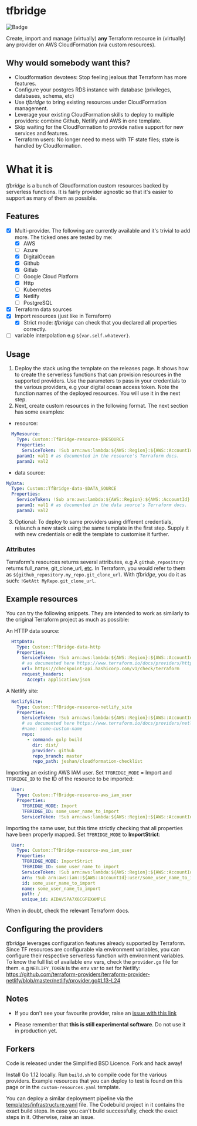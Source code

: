 # tfbridge

![Badge](https://codebuild.us-east-1.amazonaws.com/badges?uuid=eyJlbmNyeXB0ZWREYXRhIjoiRlNPU3hDRHFrT2oxZXpzeGVJd0xDRDBldE1JNWxkbTkzWFRNY0NSUWY2dFRzaC8wR3NmeWVoSERHQlVWL1djWS9ibUgyVmVGNXZrbEIvRm1OYkgzWldnPSIsIml2UGFyYW1ldGVyU3BlYyI6Im9mc2N4STBmaEF6MjBiRDQiLCJtYXRlcmlhbFNldFNlcmlhbCI6MX0%3D&branch=master)

Create, import and manage (virtually) **any** Terraform resource in (virtually) any provider on AWS CloudFormation (via custom resources).

## Why would somebody want this?
- Cloudformation devotees: Stop feeling jealous that Terraform has more features.
- Configure your postgres RDS instance with database (privileges, databases, schema, etc)
- Use *tfbridge* to bring existing resources under CloudFormation management.
- Leverage your existing CloudFormation skills to deploy to multiple providers: combine Github, Netlify and AWS in one template.
- Skip waiting for the CloudFormation to provide native support for new services and features.
- Terraform users: No longer need to mess with TF state files; state is handled by Cloudformation.

# What it is
*tfbridge* is a bunch of Cloudformation custom resources backed by serverless functions. It is fairly provider agnostic so that it's easier to support as many of them as possible.

## Features
- [x] Multi-provider. The following are currently available and it's trivial to add more. The ticked ones are tested by me:
  - [x] AWS
  - [ ] Azure
  - [x] DigitalOcean
  - [x] Github
  - [x] Gitlab
  - [ ] Google Cloud Platform
  - [x] Http
  - [ ] Kubernetes
  - [x] Netlify
  - [ ] PostgreSQL
- [x] Terraform data sources
- [x] Import resources (just like in Terraform)
  - [x] Strict mode: *tfbridge* can check that you declared all properties correctly.
- [ ] variable interpolation e.g `${var.self.whatever}`.

## Usage
1. Deploy the stack using the template on the releases page. It shows how to create the serverless functions that can provision resources in the supported providers. Use the parameters to pass in your credentials to the various providers, e.g your digital ocean access token. Note the function names of the deployed resources. You will use it in the next step.
2. Next, create custom resources in the following format. The next section has some examples:
  - resource:
  ```yaml
    MyResource:
      Type: Custom::TfBridge-resource-$RESOURCE
      Properties:
        ServiceToken: !Sub arn:aws:lambda:${AWS::Region}:${AWS::AccountId}:function:$STACK_NAME-$PROVIDER
      param1: val1 # as documented in the resource's Terraform docs.
      param2: val2
  ```
  - data source: 
  ```yaml
  MyData:
    Type: Custom::TfBridge-data-$DATA_SOURCE
    Properties:
      ServiceToken: !Sub arn:aws:lambda:${AWS::Region}:${AWS::AccountId}:function:$STACK_NAME-$DATA_SOURCE
      param1: val1 # as documented in the data source's Terraform docs.
      param2: val2
  ``` 
3. Optional: To deploy to same providers using different credentials, relaunch a new stack using the same template in the first step. Supply it with new credentials or edit the template to customise it further.

### Attributes
Terraform's resources returns several attributes, e.g A `github_repository` returns full_name, git_clone_url, [etc](https://www.terraform.io/docs/providers/github/r/repository.html#attributes-reference). In Terraform, you would refer to them as `${github_repository.my_repo.git_clone_url`. With *tfbridge*, you do it as such: `!GetAtt MyRepo.git_clone_url`.

## Example resources
You can try the following snippets. They are intended to work as similarly to the original Terraform project as much as possible:

An HTTP data source:
```yaml
  HttpData:
    Type: Custom::TfBridge-data-http
    Properties:
      ServiceToken: !Sub arn:aws:lambda:${AWS::Region}:${AWS::AccountId}:function:tfbridge-http
      # as documented here https://www.terraform.io/docs/providers/http/data_source.html
      url: https://checkpoint-api.hashicorp.com/v1/check/terraform
      request_headers:
        Accept: application/json

```

A Netlify site:
```yaml
  NetlifySite:
    Type: Custom::TfBridge-resource-netlify_site
    Properties:
      ServiceToken: !Sub arn:aws:lambda:${AWS::Region}:${AWS::AccountId}:function:tfbridge-netlify
      # as documented here https://www.terraform.io/docs/providers/netlify/r/netlify_site.html
      #name: some-custom-name
      repo:
        - command: gulp build
          dir: dist/
          provider: github
          repo_branch: master
          repo_path: jeshan/cloudformation-checklist
```

Importing an existing AWS IAM user. Set `TFBRIDGE_MODE` = Import and `TFBRIDGE_ID` to the ID of the resource to be imported:
```yaml
  User:
    Type: Custom::TfBridge-resource-aws_iam_user
    Properties:
      TFBRIDGE_MODE: Import
      TFBRIDGE_ID: some_user_name_to_import
      ServiceToken: !Sub arn:aws:lambda:${AWS::Region}:${AWS::AccountId}:function:tfbridge-aws
```

Importing the same user, but this time strictly checking that all properties have been properly mapped. Set `TFBRIDGE_MODE` to **ImportStrict**:
```yaml
  User:
    Type: Custom::TfBridge-resource-aws_iam_user
    Properties:
      TFBRIDGE_MODE: ImportStrict
      TFBRIDGE_ID: some_user_name_to_import
      ServiceToken: !Sub arn:aws:lambda:${AWS::Region}:${AWS::AccountId}:function:tfbridge-aws
      arn: !Sub arn:aws:iam::${AWS::AccountId}:user/some_user_name_to_import
      id: some_user_name_to_import
      name: some_user_name_to_import
      path: /
      unique_id: AIDAV5PA7X6CGFEXAMPLE
```

When in doubt, check the relevant Terraform docs.

## Configuring the providers
*tfbridge* leverages configuration features already supported by Terraform. Since TF resources are configurable via environment variables, you can configure their respective serverless function with environment variables.
To know the full list of available env vars, check the `provider.go` file for them. e.g `NETLIFY_TOKEN` is the env var to set for Netlify: https://github.com/terraform-providers/terraform-provider-netlify/blob/master/netlify/provider.go#L13-L24

## Notes
- If you don't see your favourite provider, raise an [issue with this link](https://github.com/jeshan/tfbridge/issues/new?title=Add%20support%20for%20provider%20$x&body=Please%20support%20provider%20$x.%20%20It%27s%20available%20at%20the%20following%20link:https://github.com/terraform-providers/terraform-provider-$x)

- Please remember that **this is still experimental software**. Do not use it in production yet.

## Forkers
Code is released under the Simplified BSD Licence. Fork and hack away!

Install Go 1.12 locally. Run `build.sh` to compile code for the various providers. Example resources that you can deploy to test is found on this page or in the `custom-resources.yaml` template.

You can deploy a similar deployment pipeline via the [templates/infrastructure.yaml](templates/infrastructure.yaml) file. The Codebuild project in it contains the exact build steps. In case you can't build successfully, check the exact steps in it. Otherwise, raise an issue.
